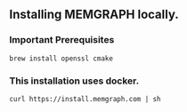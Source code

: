 ## Installing MEMGRAPH locally.

### Important Prerequisites

`brew install openssl cmake`


### This installation uses docker.

`curl https://install.memgraph.com | sh`
